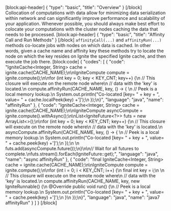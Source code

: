 [block:api-header]
{
  "type": "basic",
  "title": "Overview"
}
[/block]
Collocation of computations with data allow for minimizing data serialization within network and can significantly improve performance and scalability of your application. Whenever possible, you should always make best effort to colocate your computations with the cluster nodes caching the data that needs to be processed.
[block:api-header]
{
  "type": "basic",
  "title": "Affinity Call and Run Methods"
}
[/block]
`affinityCall(...)`  and `affinityRun(...)` methods co-locate jobs with nodes on which data is cached. In other words, given a cache name and affinity key these methods try to locate the node on which the key resides on Ignite the specified Ignite cache, and then execute the job there. 
[block:code]
{
  "codes": [
    {
      "code": "IgniteCache<Integer, String> cache = ignite.cache(CACHE_NAME);\n\nIgniteCompute compute = ignite.compute();\n\nfor (int key = 0; key < KEY_CNT; key++) {\n    // This closure will execute on the remote node where\n    // data with the 'key' is located.\n    compute.affinityRun(CACHE_NAME, key, () -> { \n        // Peek is a local memory lookup.\n        System.out.println(\"Co-located [key= \" + key + \", value= \" + cache.localPeek(key) +']');\n    });\n}",
      "language": "java",
      "name": "affinityRun"
    },
    {
      "code": "IgniteCache<Integer, String> cache = ignite.cache(CACHE_NAME);\n\nIgniteCompute asyncCompute = ignite.compute().withAsync();\n\nList<IgniteFuture<?>> futs = new ArrayList<>();\n\nfor (int key = 0; key < KEY_CNT; key++) {\n    // This closure will execute on the remote node where\n    // data with the 'key' is located.\n    asyncCompute.affinityRun(CACHE_NAME, key, () -> { \n        // Peek is a local memory lookup.\n        System.out.println(\"Co-located [key= \" + key + \", value= \" + cache.peek(key) +']');\n    });\n  \n    futs.add(asyncCompute.future());\n}\n\n// Wait for all futures to complete.\nfuts.stream().forEach(IgniteFuture::get);",
      "language": "java",
      "name": "async affinityRun"
    },
    {
      "code": "final IgniteCache<Integer, String> cache = ignite.cache(CACHE_NAME);\n\nIgniteCompute compute = ignite.compute();\n\nfor (int i = 0; i < KEY_CNT; i++) {\n    final int key = i;\n \n    // This closure will execute on the remote node where\n    // data with the 'key' is located.\n    compute.affinityRun(CACHE_NAME, key, new IgniteRunnable() {\n        @Override public void run() {\n            // Peek is a local memory lookup.\n            System.out.println(\"Co-located [key= \" + key + \", value= \" + cache.peek(key) +']');\n        }\n    });\n}",
      "language": "java",
      "name": "java7 affinityRun"
    }
  ]
}
[/block]